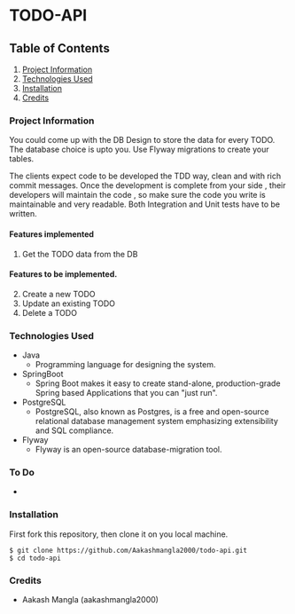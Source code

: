 # TODO-API

## Table of Contents
1. [Project Information](#project-information)
2. [Technologies Used](#technologies)
3. [Installation](#installation)
4. [Credits](#credits)

### Project Information

You could come up with the DB Design to store the data for every TODO. The database choice is upto you.  Use Flyway migrations to create your tables.

The clients expect code to be developed the TDD way, clean and with rich commit messages. Once the development is complete from your side , their developers will maintain the code , so make sure the code you write is maintainable and very readable. Both Integration and Unit tests have to be written.

#### Features implemented
1. Get the TODO data from the DB

#### Features to be implemented.
2. Create a new TODO
3. Update an existing TODO
4. Delete a TODO

### Technologies Used
* Java
    - Programming language for designing the system.
* SpringBoot
  - Spring Boot makes it easy to create stand-alone, production-grade Spring based Applications that you can "just run".
* PostgreSQL
  - PostgreSQL, also known as Postgres, is a free and open-source relational database management system emphasizing extensibility and SQL compliance.
* Flyway
  - Flyway is an open-source database-migration tool.

### To Do
* 

### Installation
First fork this repository, then clone it on you local machine.
```
$ git clone https://github.com/Aakashmangla2000/todo-api.git
$ cd todo-api
```
### Credits
* Aakash Mangla (aakashmangla2000)



